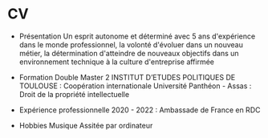 # CV
* Présentation
Un esprit autonome et déterminé avec 5 ans d'expérience dans le monde professionnel, la volonté d'évoluer dans un nouveau métier, la détermination d'atteindre de nouveaux objectifs dans un environnement technique à la culture d'entreprise affirmée
* Formation
Double Master 2
INSTITUT D’ETUDES POLITIQUES DE TOULOUSE : Coopération internationale
Université Panthéon - Assas : 
Droit de la propriété intellectuelle

* Expérience professionnelle
2020 - 2022 : Ambassade de France en RDC

* Hobbies
Musique Assitée par ordinateur
